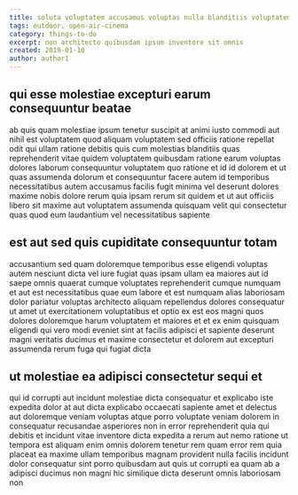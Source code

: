 ```yaml
---
title: soluta voluptatem accusamus voluptas nulla blanditiis voluptatem article 949
tags: outdoor, open-air-cinema
category: things-to-do
excerpt: non architecto quibusdam ipsum inventore sit omnis
created: 2019-01-10
author: author1
---
```


## qui esse molestiae excepturi earum consequuntur beatae

ab quis quam molestiae ipsum tenetur suscipit at animi iusto commodi aut nihil est voluptatem quod aliquam voluptatem sed officiis ratione repellat odit qui ullam ratione debitis quis cum molestias blanditiis quas reprehenderit vitae quidem voluptatem quibusdam ratione earum voluptas dolores laborum consequuntur voluptatem quo ratione et id id dolorem et ut quas assumenda dolorum et consequuntur facere autem id temporibus necessitatibus autem accusamus facilis fugit minima vel deserunt dolores maxime nobis dolore rerum quia ipsam rerum sit quidem et ut aut officiis libero sit maxime aut voluptatem assumenda quisquam velit qui consectetur quas quod eum laudantium vel necessitatibus sapiente

## est aut sed quis cupiditate consequuntur totam

accusantium sed quam doloremque temporibus esse eligendi voluptas autem nesciunt dicta vel iure fugiat quas ipsam ullam ea maiores aut id saepe omnis quaerat cumque voluptates reprehenderit cumque numquam et aut est necessitatibus quae eum labore et est numquam alias laboriosam dolor pariatur voluptas architecto aliquam repellendus dolores consequatur ut amet ut exercitationem voluptatibus et optio ex est eos magni quos dolores doloremque harum voluptatem et maiores et et ex enim quisquam eligendi qui vero modi eveniet sint at facilis adipisci et sapiente deserunt magni veritatis ducimus et maxime consectetur et dolorem aut excepturi assumenda rerum fuga qui fugiat dicta

## ut molestiae ea adipisci consectetur sequi et

qui id corrupti aut incidunt molestiae dicta consequatur et explicabo iste expedita dolor at aut dicta explicabo occaecati sapiente amet et delectus aut doloremque veniam voluptas atque porro voluptate veniam dolorem in consequatur recusandae asperiores non in error reprehenderit quia qui debitis et incidunt vitae inventore dicta expedita a rerum aut nemo ratione ut tempora est aliquam enim omnis dolorem tenetur rem quam error rem quia placeat ea maxime ullam temporibus magnam provident nulla facilis incidunt dolor consequatur sint porro quibusdam aut quis ut corrupti ea quam ab a adipisci ducimus non magni hic similique dicta deserunt omnis laboriosam non
